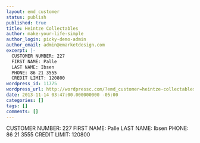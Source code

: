 ```yaml
---
layout: emd_customer
status: publish
published: true
title: Heintze Collectables
author: make-your-life-simple
author_login: picky-demo-admin
author_email: admin@emarketdesign.com
excerpt: |-
  CUSTOMER NUMBER: 227
  FIRST NAME: Palle
  LAST NAME: Ibsen
  PHONE: 86 21 3555
  CREDIT LIMIT: 120800
wordpress_id: 11775
wordpress_url: http://wordpressc.com/?emd_customer=heintze-collectables
date: 2013-11-14 03:47:00.000000000 -05:00
categories: []
tags: []
comments: []
---
```

CUSTOMER NUMBER: 227
FIRST NAME: Palle
LAST NAME: Ibsen
PHONE: 86 21 3555
CREDIT LIMIT: 120800

